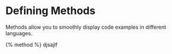 # Defining MethodsMethods allow you to smoothly display code examples in different languages.{% method %}djsajlf